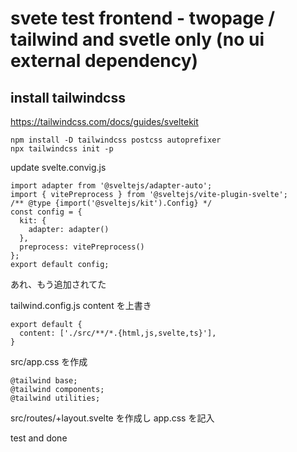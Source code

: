 # svete test frontend - twopage / tailwind and svetle only (no ui external dependency)

## install tailwindcss

https://tailwindcss.com/docs/guides/sveltekit

```
npm install -D tailwindcss postcss autoprefixer
npx tailwindcss init -p
```

update svelte.convig.js

```
import adapter from '@sveltejs/adapter-auto';
import { vitePreprocess } from '@sveltejs/vite-plugin-svelte';
/** @type {import('@sveltejs/kit').Config} */
const config = {
  kit: {
    adapter: adapter()
  },
  preprocess: vitePreprocess()
};
export default config;
```

あれ、もう追加されてた

tailwind.config.js
content を上書き
```
export default {
  content: ['./src/**/*.{html,js,svelte,ts}'],
}
```

src/app.css を作成
```
@tailwind base;
@tailwind components;
@tailwind utilities;
```

src/routes/+layout.svelte を作成し app.css を記入

test and done

